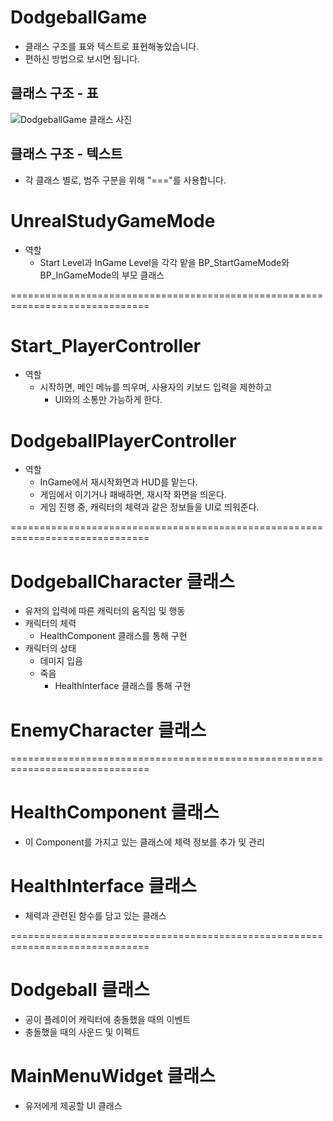 # DodgeballGame
- 클래스 구조를 표와 텍스트로 표현해놓았습니다.
- 편하신 방법으로 보시면 됩니다.

## 클래스 구조 - 표
![DodgeballGame 클래스 사진](https://github.com/ernati/DodgeballGame/assets/31719912/9655f301-e247-4c57-895e-0a40ace3a269)




## 클래스 구조 - 텍스트
- 각 클래스 별로, 범주 구분을 위해 "==="를 사용합니다.

# UnrealStudyGameMode

- 역할 
    - Start Level과 InGame Level을 각각 맡을 
    BP_StartGameMode와 BP_InGameMode의 부모 클래스

==============================================================================

# Start_PlayerController

- 역할
    - 시작하면, 메인 메뉴를 띄우며, 사용자의 키보드 입력을 제한하고
        - UI와의 소통만 가능하게 한다.

# DodgeballPlayerController

- 역할
    - InGame에서 재시작화면과 HUD를 맡는다.
    - 게임에서 이기거나 패배하면, 재시작 화면을 띄운다.
    - 게임 진행 중, 캐릭터의 체력과 같은 정보들을 UI로 띄워준다.

==============================================================================

# DodgeballCharacter 클래스

- 유저의 입력에 따른 캐릭터의 움직임 및 행동
- 캐릭터의 체력
    - HealthComponent 클래스를 통해 구현
- 캐릭터의 상태
    - 데미지 입음
    - 죽음
        - HealthInterface 클래스를 통해 구현

# EnemyCharacter 클래스

==============================================================================

# HealthComponent 클래스

- 이 Component를 가지고 있는 클래스에 체력 정보를 추가 및 관리

# HealthInterface 클래스

- 체력과 관련된 함수를 담고 있는 클래스

==============================================================================

# Dodgeball 클래스

- 공이 플레이어 캐릭터에 충돌했을 때의 이벤트
- 충돌했을 때의 사운드 및 이펙트

# MainMenuWidget 클래스

- 유저에게 제공할 UI 클래스
